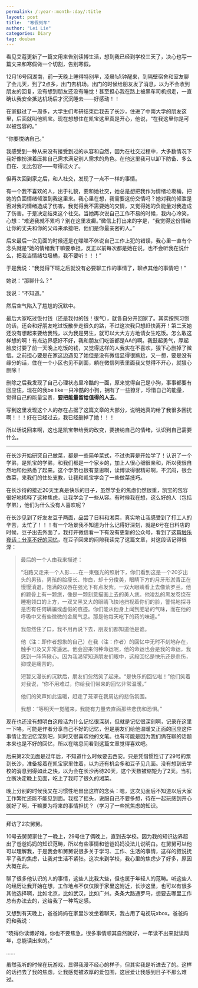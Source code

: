 ```yaml
---
permalink: /:year-:month-:day/:title
layout: post
title:  "寒假列车"
author: "Lei Lie"
categories: Diary
tag: douban
---
```


看见艾蔻更新了一篇文用来告别读博生活，想到我已经到学校三天了，决心也写一篇文来和寒假做一个切割，告别寒假。

12月16号回湖南，前一天晚上睡得特别早，凌晨1点钟醒来，到隔壁宿舍和室友聊了会儿天，到了2点多，出门去机场。出门的时候给朋友发了消息，以为不会收到朋友的回复，没有想到朋友还没有睡觉！甚至担心我在路上被黑车司机拐走，一直确认我安全抵达机场后才沉沉睡去——好感动！！

在家挺过了一周多，大学生们考研结束后我去了长沙，住进了中南大学的朋友这里，后面就叫他凯宝。现在想想住在凯宝这里真是开心，他说，“在我这里你是可以被包容的。”

“你要悦纳自己。”

我感受到一种从来没有接受到过的从容和自然，因为在社交过程中，大多数情况下我好像扮演着压抑自己需求满足别人需求的角色。在他这里我可以卸下防备、多么自在、无比包容——夸得过火了。

但再次回到家之后，和人社交，发现了一点不一样的事情。

有一个我不喜欢的人，出于礼貌，要和她社交，她总是想把我作为情绪垃圾桶，把她的负面情绪倾泄到我这里来。我心里在想，我需要这份交情吗？她对我的倾泄是否对我的情绪造成了伤害。我觉得我不需要她的交情，又觉得她的负能量对我造成了伤害。于是决定结束这个社交。当她再次说自己工作不易的时候，我内心冷笑，心想：“难道我就不累吗？别在这里发癫。”微信上打出来的字是，“我觉得这份情绪让你的丈夫和你的父母来承接吧，他们是你最亲密的人。”

后来最后一次见面的时候还是在喋喋不休说自己工作上犯的错误，我心里一直有个念头就是“她的情绪我干嘛要承担，反正以前每次都是她在说，也不会听我在说什么，把我当情绪垃圾桶，我不要听！！！”

于是我说：“我觉得下班之后就没有必要聊工作的事情了，聊点其他的事情吧！”

她说：“那聊什么？”

我说：“不知道。”

然后空气陷入了尴尬的沉默中。

最后大家吃过饭付钱（还是我付的钱！很气），就各自分开回家了。其实按照习惯的话，还会和好朋友吃过饭散步走很久的路，不过这次我只想赶快离开！第二天她还没有想起来要给我钱，以为我是男生，就可以大大方方地请女生吃饭。怎么敢这样想的啊！有点边界感好不好，我和朋友们吃饭都是AA的啊。我鼓起勇气，厚起脸皮讨要了前一天晚上吃饭的钱，又觉得这样的人我实在不喜欢，狠下心删掉了微信。之前担心要是在家这边遇见了她但是没有微信显得很尴尬，又一想，要是没有缘分的话，住在一个小区也见不到面，躺在微信列表里面我又觉得不开心，就狠心删除！

删除之后我发现了自己心理状态里冷酷的一面，原来觉得自己是小狗，事事都要有回应住。现在的我be like一只冷酷的小狗，拥有了一些獠牙，珍惜自己的能量，觉得自己的能量宝贵，**要把能量留给值得的人去**。

写到这里发现这个人的存在占据了这篇文章的大部分，说明她真的给了我很多困扰啊！！！好在已经过去，我已经删掉了她！！！

所以话说回来啊，这也是凯宝带给我的改变，要接纳自己的情绪，认识到自己需要什么。

---

在长沙开始研究自己做菜，都是一些简单菜式，不过也算是开始学了！认识了一个学弟，是凯宝的学弟，和我们都是一个家乡的，加上人很心细很亲和，所以我很自然地和他熟悉了起来。这个学弟也很有意思啊，读博读得很精彩啊，不沉闷，很会做菜，来我们的住处支教，让我和凯宝学会了一些做菜技巧。

在长沙待的接近20天里真是快乐的日子，虽然学业的焦虑仍然很重，凯宝的包容很好地稀释了这种焦虑，让我学会了一些从容。有时候我在想，这么好的人（包括学弟），他们为什么没有人喜欢呢？

在长沙见到了好友友豆子两面，品尝了日料和湘菜，真实地让我感受到了打工人的辛苦，太忙了！！！有一个场景我不知道为什么记得好深刻，就是6号在日料店的时候，豆子出去外面了，我打开微信看一下有没有更新的公众号，看到了这篇[触乐夜话：分享不好的回忆](https://www.chuapp.com/article/289073.html)，在豆子回来的间隙我读完了这篇文章，对这段话记得很深：

> 最后的一个人由我来描述：
>
> “沿路又走来一个人影……在一束强光的照射下，你们看到这是一个20岁出头的男孩，男孩的脸瘦长、惨白，却十分俊美，眼睛下方的月牙形淤青正在慢慢消退，饱满的双唇在强光下有点发紫。一双大眼睛看上去像紫罗兰。他的颧骨上有一颗痣，像是一颗刻意描画上去的美人痣。他凌乱的黑发卷绕在睡袍领口的上方，一双又黑又大的眼睛飞快地扫视着你们的脸，警惕地探寻是否有任何瞒骗或虚假的痕迹。你们能从他身上闻到肥皂的气味，而在他的呼吸中又有些微微的金属气息。那是他每天吃下的药的味道。”
>
> 我忽然住了口，我不用再说下去，朋友们都知道他是谁。
>
> 他（注：即作者想象的自己）在我（注：作者）的回忆中无时不刻地存在，触手可及又非常遥远。他会迎来何种命运呢，他的命运也会是我的命运，我感到一阵阵揪心。因为我渴望知道朋友们眼中，这段回忆是快乐还是悲伤，抑或是痛苦的。
>
> 短暂又漫长的沉默后，朋友们忽然笑了起来。“是快乐的回忆啦！”他们笑着对我说，“你不用难过，你给我们带来的回忆非常温暖。”
>
> 他们的笑声如此温暖，赶走了笼罩在我周边的悲伤氛围。
>
>我想：“等明天一觉醒来，我能有力量去直面那些悲伤和恐惧。”

现在也还没有想明白这段话为什么记忆很深刻，但就是记忆很深刻啊，记录在这里一下咯。可能是作者分享自己不好的记忆，但是朋友们给他温暖又正面的回应这件事情让我记忆深刻吧，同时又很喜欢他的文笔。也有可能是因为我们俩在聊的话题本来也是不好的回忆，所以在喘息间看到这篇文章觉得喜欢吧。

后来第2次见面是过年后，不知道什么时候要去西安。只是凭借惯性订了29号的票到长沙，准备接着在凯宝家里住着，以为还有机会多和豆子见几面。没有想到去学校的消息到得如此之快，以为会在长沙再待20天，这个天数被缩短为了2天。当机立断决定晚上见面，吃上了我盯了很久的湘菜。

晚上分别的时候我又在习惯性地冒出这样的念头：嗯，这次见面后不知道以后大家工作繁忙还能不能见到面。我摇了摇头，说服自己不要多想，待在一起玩感到开心就好了啊，干嘛要为将来的事情担忧？（学习了一些抗焦虑的知识。

---

拜访了2次舅舅。

10号去舅舅家住了一晚上，29号住了俩晚上，直到去学校。因为我的知识边界超出了爸爸妈妈的知识范畴，所以有些事情和爸爸妈妈没法儿说明白。在舅舅可以他可以理解我，于是我会和舅舅说很多关于学习、工作、生活的事情，这样的叙说抚平了我的焦虑，让我对生活不紧张。这次来到学校，我心里的焦虑少了好多，原因大概在此。

聊了很多他认识的人的事情，这些人比我大些，但也属于年轻人的范畴。听这些人的经历让我开始在想，工作地点不仅仅限于家里这附近，长沙这里，也可以有很多其他选择啊，比如北京，比如武汉，比如广州。条条大路通罗马，想要去哪里工作总有办法去的，这给我了一种笃定感。

又想到有天晚上，爸爸妈妈在家里沙发坐着聊天，我占用了电视玩xbox。爸爸妈妈和我说：

“晓得你读博好难，你也不要焦急，很多事情顺其自然就好，一年读不出来就读两年，总能读出来的。”

……

虽然我听的时候在玩游戏，显得我漫不经心的样子，但其实我是听进去了的。这样的话扫去了我的焦虑，让我感觉被浓厚的爱包围，这层爱让我感到日子不那么难过。


